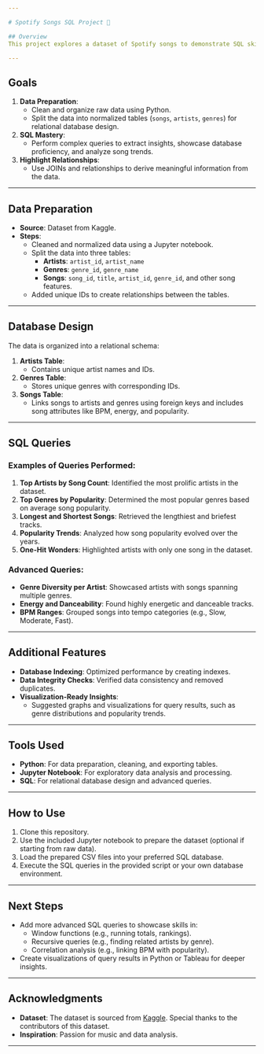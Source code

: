 ```yaml
---

# Spotify Songs SQL Project 🎵

## Overview
This project explores a dataset of Spotify songs to demonstrate SQL skills. The dataset, sourced from Kaggle, is cleaned and prepared using Python and uploaded to a SQL database. A variety of queries showcase analytical capabilities and data relationships.

---
```


## Goals
1. **Data Preparation**: 
   - Clean and organize raw data using Python.
   - Split the data into normalized tables (`songs`, `artists`, `genres`) for relational database design.
2. **SQL Mastery**: 
   - Perform complex queries to extract insights, showcase database proficiency, and analyze song trends.
3. **Highlight Relationships**:
   - Use JOINs and relationships to derive meaningful information from the data.

---

## Data Preparation
- **Source**: Dataset from Kaggle.
- **Steps**:
  - Cleaned and normalized data using a Jupyter notebook.
  - Split the data into three tables:
    - **Artists**: `artist_id`, `artist_name`
    - **Genres**: `genre_id`, `genre_name`
    - **Songs**: `song_id`, `title`, `artist_id`, `genre_id`, and other song features.
  - Added unique IDs to create relationships between the tables.

---

## Database Design
The data is organized into a relational schema:
1. **Artists Table**:
   - Contains unique artist names and IDs.
2. **Genres Table**:
   - Stores unique genres with corresponding IDs.
3. **Songs Table**:
   - Links songs to artists and genres using foreign keys and includes song attributes like BPM, energy, and popularity.

---

## SQL Queries
### Examples of Queries Performed:
1. **Top Artists by Song Count**:
   Identified the most prolific artists in the dataset.
2. **Top Genres by Popularity**:
   Determined the most popular genres based on average song popularity.
3. **Longest and Shortest Songs**:
   Retrieved the lengthiest and briefest tracks.
4. **Popularity Trends**:
   Analyzed how song popularity evolved over the years.
5. **One-Hit Wonders**:
   Highlighted artists with only one song in the dataset.

### Advanced Queries:
- **Genre Diversity per Artist**: Showcased artists with songs spanning multiple genres.
- **Energy and Danceability**: Found highly energetic and danceable tracks.
- **BPM Ranges**: Grouped songs into tempo categories (e.g., Slow, Moderate, Fast).

---

## Additional Features
- **Database Indexing**: Optimized performance by creating indexes.
- **Data Integrity Checks**: Verified data consistency and removed duplicates.
- **Visualization-Ready Insights**:
  - Suggested graphs and visualizations for query results, such as genre distributions and popularity trends.

---

## Tools Used
- **Python**: For data preparation, cleaning, and exporting tables.
- **Jupyter Notebook**: For exploratory data analysis and processing.
- **SQL**: For relational database design and advanced queries.

---

## How to Use
1. Clone this repository.
2. Use the included Jupyter notebook to prepare the dataset (optional if starting from raw data).
3. Load the prepared CSV files into your preferred SQL database.
4. Execute the SQL queries in the provided script or your own database environment.

---

## Next Steps
- Add more advanced SQL queries to showcase skills in:
  - Window functions (e.g., running totals, rankings).
  - Recursive queries (e.g., finding related artists by genre).
  - Correlation analysis (e.g., linking BPM with popularity).
- Create visualizations of query results in Python or Tableau for deeper insights.

---

## Acknowledgments
- **Dataset**: The dataset is sourced from [Kaggle](https://www.kaggle.com/code/eishkaran/spotify-music-recommendation-system). Special thanks to the contributors of this dataset.
- **Inspiration**: Passion for music and data analysis.

---
